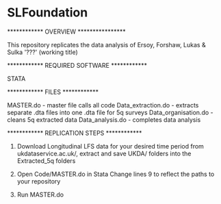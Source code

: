 # SLFoundation
************ OVERVIEW ****************

This repository replicates the data analysis of Ersoy, Forshaw, Lukas & Sulka
'???' (working title)

************ REQUIRED SOFTWARE ************

STATA

************ FILES ************

MASTER.do - master file calls all code
Data_extraction.do  - extracts separate .dta files into one .dta file for 5q surveys
Data_organisation.do - cleans 5q extracted data
Data_analysis.do - completes data analysis

************ REPLICATION STEPS ************


1. Download Longitudinal LFS data for your desired time period from ukdataservice.ac.uk/, extract and save UKDA/ folders into the Extracted_5q folders

2. Open Code/MASTER.do in Stata
    Change lines 9 to reflect the paths to your repository
    
3. Run MASTER.do


